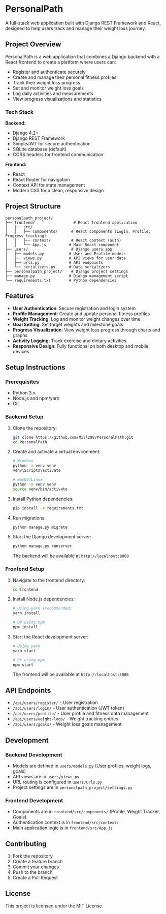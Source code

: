 # PersonalPath

A full-stack web application built with Django REST Framework and React, designed to help users track and manage their weight loss journey.

## Project Overview

PersonalPath is a web application that combines a Django backend with a React frontend to create a platform where users can:
- Register and authenticate securely
- Create and manage their personal fitness profiles
- Track their weight loss progress
- Set and monitor weight loss goals
- Log daily activities and measurements
- View progress visualizations and statistics

### Tech Stack

**Backend:**
- Django 4.2+
- Django REST Framework
- SimpleJWT for secure authentication
- SQLite database (default)
- CORS headers for frontend communication

**Frontend:**
- React
- React Router for navigation
- Context API for state management
- Modern CSS for a clean, responsive design

## Project Structure

```
personalpath_project/
├── frontend/                 # React frontend application
│   ├── src/
│   │   ├── components/      # React components (Login, Profile, Progress tracking)
│   │   ├── context/         # React context (auth)
│   │   └── App.js          # Main React component
├── users/                   # Django users app
│   ├── models.py           # User and Profile models
│   ├── views.py            # API views for user data
│   ├── urls.py             # API endpoints
│   └── serializers.py      # Data serializers
├── personalpath_project/    # Django project settings
├── manage.py               # Django management script
└── requirements.txt        # Python dependencies
```

## Features

- **User Authentication**: Secure registration and login system
- **Profile Management**: Create and update personal fitness profiles
- **Weight Tracking**: Log and monitor weight changes over time
- **Goal Setting**: Set target weights and milestone goals
- **Progress Visualization**: View weight loss progress through charts and graphs
- **Activity Logging**: Track exercise and dietary activities
- **Responsive Design**: Fully functional on both desktop and mobile devices

## Setup Instructions

### Prerequisites

- Python 3.x
- Node.js and npm/yarn
- Git

### Backend Setup

1. Clone the repository:
   ```bash
   git clone https://github.com/Millz98/PersonalPath.git
   cd PersonalPath
   ```

2. Create and activate a virtual environment:
   ```bash
   # Windows
   python -m venv venv
   venv\Scripts\activate

   # macOS/Linux
   python -m venv venv
   source venv/bin/activate
   ```

3. Install Python dependencies:
   ```bash
   pip install -r requirements.txt
   ```

4. Run migrations:
   ```bash
   python manage.py migrate
   ```

5. Start the Django development server:
   ```bash
   python manage.py runserver
   ```
   The backend will be available at `http://localhost:8000`

### Frontend Setup

1. Navigate to the frontend directory:
   ```bash
   cd frontend
   ```

2. Install Node.js dependencies:
   ```bash
   # Using yarn (recommended)
   yarn install

   # Or using npm
   npm install
   ```

3. Start the React development server:
   ```bash
   # Using yarn
   yarn start

   # Or using npm
   npm start
   ```
   The frontend will be available at `http://localhost:3000`

## API Endpoints

- `/api/users/register/` - User registration
- `/api/users/login/` - User authentication (JWT token)
- `/api/users/profile/` - User profile and fitness data management
- `/api/users/weight-logs/` - Weight tracking entries
- `/api/users/goals/` - Weight loss goals management

## Development

### Backend Development

- Models are defined in `users/models.py` (User profiles, weight logs, goals)
- API views are in `users/views.py`
- URL routing is configured in `users/urls.py`
- Project settings are in `personalpath_project/settings.py`

### Frontend Development

- Components are in `frontend/src/components/` (Profile, Weight Tracker, Goals)
- Authentication context is in `frontend/src/context/`
- Main application logic is in `frontend/src/App.js`

## Contributing

1. Fork the repository
2. Create a feature branch
3. Commit your changes
4. Push to the branch
5. Create a Pull Request

## License

This project is licensed under the MIT License. 
